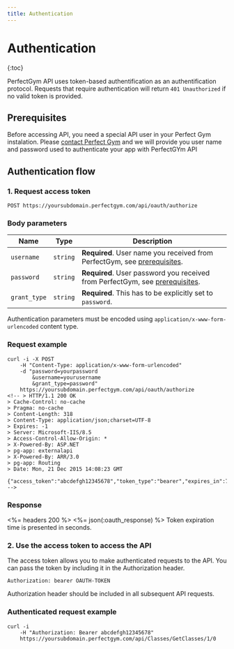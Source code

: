 ```yaml
---
title: Authentication
---
```


# Authentication

{:toc}


PerfectGym API uses token-based authentification as an authentification protocol. 
Requests that require authentication will return `401 Unauthorized` if no valid token
is provided. 

## <a name="prerequisites"></a>Prerequisites

Before accessing API, you need a special API user in your Perfect Gym instalation. 
Please [contact Perfect Gym](mailto:pomoc@perfectgym.com) and we will provide you user name
and password used to authenticate your app with PerfectGYm API



## Authentication flow

### 1. Request access token

	POST https://yoursubdomain.perfectgym.com/api/oauth/authorize


### Body parameters

Name | Type | Description
-----|------|--------------
`username`  |`string` | **Required**. User name you received from PerfectGym, see [prerequisites](#prerequisites).
`password`  |`string` | **Required**. User password you received from PerfectGym, see [prerequisites](#prerequisites).
`grant_type`|`string` | **Required**. This has to be explicitly set to `password`.

Authentication parameters must be encoded using `application/x-www-form-urlencoded` content type.


### Request example

``` command-line
curl -i -X POST 
	-H "Content-Type: application/x-www-form-urlencoded" 
	-d "password=yourpassword
		&username=yourusername
		&grant_type=password" 
	https://yoursubdomain.perfectgym.com/api/oauth/authorize
<!-- > HTTP/1.1 200 OK
> Cache-Control: no-cache
> Pragma: no-cache
> Content-Length: 318
> Content-Type: application/json;charset=UTF-8
> Expires: -1
> Server: Microsoft-IIS/8.5
> Access-Control-Allow-Origin: *
> X-Powered-By: ASP.NET
> pg-app: externalapi
> X-Powered-By: ARR/3.0
> pg-app: Routing
> Date: Mon, 21 Dec 2015 14:08:23 GMT

{"access_token":"abcdefgh12345678","token_type":"bearer","expires_in":7775999} -->
```


### Response

<%= headers 200 %>
<%= json(:oauth_response) %>
Token expiration time is presented in seconds.



### 2. Use the access token to access the API

The access token allows you to make authenticated requests to the API. 
You can pass the token by including it in the Authorization header.

	Authorization: bearer OAUTH-TOKEN

Authorization header should be included in all subsequent API requests.


### Authenticated request example

``` command-line
curl -i 
	-H "Authorization: Bearer abcdefgh12345678" 	
	https://yoursubdomain.perfectgym.com/api/Classes/GetClasses/1/0
```




